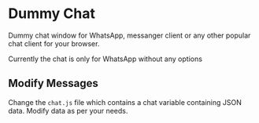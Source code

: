 # Dummy Chat
Dummy chat window for WhatsApp, messanger client or any other popular chat client for your browser.
<p>Currently the chat is only for WhatsApp without any options</p>

<h2>Modify Messages</h2>
Change the <code>chat.js</code> file which contains a chat variable containing JSON data. Modify data as per your needs.
